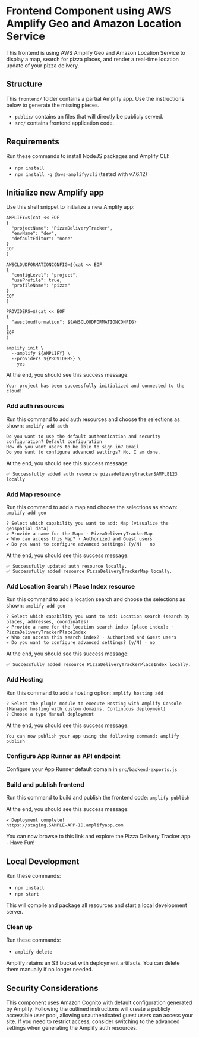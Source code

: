 # Frontend Component using AWS Amplify Geo and Amazon Location Service

This frontend is using AWS Amplify Geo and Amazon Location Service to display a
map, search for pizza places, and render a real-time location update of your
pizza delivery.

## Structure

This `frontend/` folder contains a partial Amplify app. Use the instructions below to generate the missing pieces.

* `public/` contains an files that will directly be publicly served.
* `src/` contains frontend application code.

## Requirements

Run these commands to install NodeJS packages and Amplify CLI:

* `npm install`
* `npm install -g @aws-amplify/cli` (tested with v7.6.12)

## Initialize new Amplify app

Use this shell snippet to initialize a new Amplify app:

```shell
AMPLIFY=$(cat << EOF
{
  "projectName": "PizzaDeliveryTracker",
  "envName": "dev",
  "defaultEditor": "none"
}
EOF
)

AWSCLOUDFORMATIONCONFIG=$(cat << EOF
{
  "configLevel": "project",
  "useProfile": true,
  "profileName": "pizza"
}
EOF
)

PROVIDERS=$(cat << EOF
{
  "awscloudformation": ${AWSCLOUDFORMATIONCONFIG}
}
EOF
)

amplify init \
  --amplify ${AMPLIFY} \
  --providers ${PROVIDERS} \
  --yes
```

At the end, you should see this success message:

`Your project has been successfully initialized and connected to the cloud!`

### Add auth resources

Run this command to add auth resources and choose the selections as shown: `amplify add auth`

```
Do you want to use the default authentication and security configuration? Default configuration
How do you want users to be able to sign in? Email
Do you want to configure advanced settings? No, I am done.
```

At the end, you should see this success message:

`✅ Successfully added auth resource pizzadeliverytrackerSAMPLE123 locally`

### Add Map resource

Run this command to add a map and choose the selections as shown: `amplify add geo`

```
? Select which capability you want to add: Map (visualize the geospatial data)
✔ Provide a name for the Map: · PizzaDeliveryTrackerMap
✔ Who can access this Map? · Authorized and Guest users
✔ Do you want to configure advanced settings? (y/N) · no
```

At the end, you should see this success message:

```
✅ Successfully updated auth resource locally.
✅ Successfully added resource PizzaDeliveryTrackerMap locally.
```

### Add Location Search / Place Index resource

Run this command to add a location search and choose the selections as shown: `amplify add geo`

```
? Select which capability you want to add: Location search (search by places, addresses, coordinates)
✔ Provide a name for the location search index (place index): · PizzaDeliveryTrackerPlaceIndex
✔ Who can access this search index? · Authorized and Guest users
✔ Do you want to configure advanced settings? (y/N) · no
```

At the end, you should see this success message:

`✅ Successfully added resource PizzaDeliveryTrackerPlaceIndex locally.`

### Add Hosting

Run this command to add a hosting option: `amplify hosting add`

```
? Select the plugin module to execute Hosting with Amplify Console (Managed hosting with custom domains, Continuous deployment)
? Choose a type Manual deployment
```

At the end, you should see this success message:

`You can now publish your app using the following command: amplify publish`

### Configure App Runner as API endpoint

Configure your App Runner default domain in `src/backend-exports.js`

### Build and publish frontend

Run this command to build and publish the frontend code: `amplify publish`

At the end, you should see this success message:

```
✔ Deployment complete!
https://staging.SAMPLE-APP-ID.amplifyapp.com
```

You can now browse to this link and explore the Pizza Delivery Tracker app - Have Fun!

## Local Development

Run these commands:

* `npm install`
* `npm start`

This will compile and package all resources and start a local development server.

### Clean up

Run these commands:

* `amplify delete`

Amplify retains an S3 bucket with deployment artifacts. You can delete them
manually if no longer needed.

## Security Considerations

This component uses Amazon Cognito with default configuration generated by
Amplify. Following the outlined instructions will create a publicly accessible
user pool, allowing unauthenticated guest users can access your site. If
you need to restrict access, consider switching to the advanced settings when
generating the Amplify auth resources.
